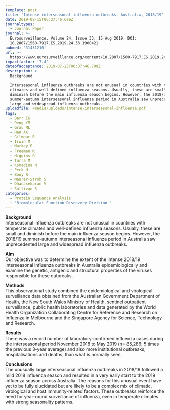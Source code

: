 ```yaml
---
template: post
title: 'Intense interseasonal influenza outbreaks, Australia, 2018/19'
date: 2019-08-15T06:37:46.696Z
journaltypes:
  - Journal Paper
journal: >-
  Eurosurveillance, Volume 24, Issue 33, 15 Aug 2019, DOI:
  10.2807/1560-7917.ES.2019.24.33.1900421
pubmed: '31431210'
url: >-
  https://www.eurosurveillance.org/content/10.2807/1560-7917.ES.2019.24.33.1900421#abstract_content
impactfactor: '7.4'
dateofacceptance: 2019-07-25T06:37:46.709Z
description: >-
  Background

  Interseasonal influenza outbreaks are not unusual in countries with temperate
  climates and well-defined influenza seasons. Usually, these are small and
  diminish before the main influenza season begins. However, the 2018/19
  summer-autumn interseasonal influenza period in Australia saw unprecedented
  large and widespread influenza outbreaks.
uploadfile: /media/uploads/intense-interseasonal-influenza.pdf
tags:
  - Barr IG
  - Deng YM
  - Grau ML
  - Han AX
  - Gilmour R
  - Irwin M
  - Markey P
  - Freeman K
  - Higgins G
  - Turra M
  - Komadina N
  - Peck H
  - Booy R
  - Maurer-Stroh S
  - Dhanasekaran V
  - Sullivan S
categories:
  - Protein Sequence Analysis
  - 'Biomolecular Function Discovery Division '
---
```

**Background**\
Interseasonal influenza outbreaks are not unusual in countries with temperate climates and well-defined influenza seasons. Usually, these are small and diminish before the main influenza season begins. However, the 2018/19 summer-autumn interseasonal influenza period in Australia saw unprecedented large and widespread influenza outbreaks.

**Aim**\
Our objective was to determine the extent of the intense 2018/19 interseasonal influenza outbreaks in Australia epidemiologically and examine the genetic, antigenic and structural properties of the viruses responsible for these outbreaks.

**Methods**\
This observational study combined the epidemiological and virological surveillance data obtained from the Australian Government Department of Health, the New South Wales Ministry of Health, sentinel outpatient surveillance, public health laboratories and data generated by the World Health Organization Collaborating Centre for Reference and Research on Influenza in Melbourne and the Singapore Agency for Science, Technology and Research.

**Results**\
There was a record number of laboratory-confirmed influenza cases during the interseasonal period November 2018 to May 2019 (n= 85,286; 5 times the previous 3-year average) and also more institutional outbreaks, hospitalisations and deaths, than what is normally seen.

**Conclusions**\
The unusually large interseasonal influenza outbreaks in 2018/19 followed a mild 2018 influenza season and resulted in a very early start to the 2019 influenza season across Australia. The reasons for this unusual event have yet to be fully elucidated but are likely to be a complex mix of climatic, virological and host immunity-related factors. These outbreaks reinforce the need for year-round surveillance of influenza, even in temperate climates with strong seasonality patterns.
